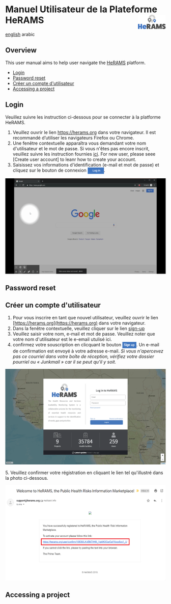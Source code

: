 # Manuel Utilisateur de la Plateforme HeRAMS <img src="/media/images/HeRAMS.png" height="45" align="right"></img>

[english](/UserGuide_en.md) arabic

## Overview
This user manual aims to help user navigate the [HeRAMS](https://herams.org/login) platform. 

- [Login](#login)
- [Password reset](#password-reset)
- [Créer un compte d'utilisateur](#créer-un-compte-dutilisateur)
- [Accessing a project](#accessing-a-project)

## Login
Veuillez suivre les instruction ci-dessous pour se connecter à la platforme HeRAMS. 
1. Veuillez ouvrir le lien https://herams.org dans votre navigateur. Il est recommandé d’utiliser les navigateurs Firefox ou Chrome. 
2. Une fenêtre contextuelle apparaîtra vous demandant votre nom d'utilisateur et le mot de passe. Si vous n'êtes pas encore inscrit, veuillez suivre les instruction fournies [ici](#create-user-account). 
For new user, please seee [Create user account] to leanr how to create your account. 
3. Saisissez vos informations d'identification (e-mail et mot de passe) et cliquez sur le bouton de connexion <img src="/media/images/bt_login.png" height="20" align="top"></img>.


<p align="center"><img src="/media/videos/HeRAMS_Login.gif" alt="HeRAMS Login" height="300"/></p>
 
 
## Password reset 

## Créer un compte d'utilisateur
1. Pour vous inscrire en tant que nouvel utilisateur, veuillez ouvrir le lien [https://herams.org](https://herams.org) dans votre navigateur. 
2. Dans la fenêtre contextuelle, veuillez cliquer sur le lien [sign-up](https://herams.org/user/register)
3. Veuillez saisir votre nom, e-mail et mot de passe. Veuillez noter que votre nom d'utilisateur est le e-email utulisé ici.
4. confirmez votre souscription en clicquant le bouton <img src="/media/images/bt_sign_up.png" height="20" align="top"></img>. Un e-mail de confirmation est envoyé à votre adresse e-mail. *Si vous n'apercevez pas ce courriel dans votre boîte de réception, vérifiez votre dossier pourriel ou « Junkmail » car il se peut qu'il y soit.*
<p align="center"><img src="/media/videos/HeRAMS_Register.gif" alt="HeRAMS Register" height="300"/></p>
5. Veuillez confirmer votre régistration en cliquant le lien  tel qu'illustré dans la photo ci-dessous. 
<p align="center"><img src="/media/images/email_confirmation.png" alt="HeRAMS Register" height="300"/></p>

## Accessing a project

